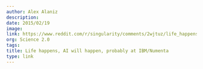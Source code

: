 ```yaml
---
author: Alex Alaniz
description:
date: 2015/02/19
image:
link: https://www.reddit.com/r/singularity/comments/2wjtuz/life_happens_ai_will_happen_probably_at_ibmnumenta/
org: Science 2.0
tags:
title: Life happens, AI will happen, probably at IBM/Numenta
type: link
---
```

